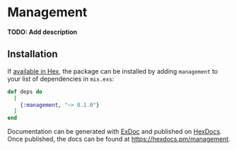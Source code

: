 # Management

**TODO: Add description**

## Installation

If [available in Hex](https://hex.pm/docs/publish), the package can be installed
by adding `management` to your list of dependencies in `mix.exs`:

```elixir
def deps do
  [
    {:management, "~> 0.1.0"}
  ]
end
```

Documentation can be generated with [ExDoc](https://github.com/elixir-lang/ex_doc)
and published on [HexDocs](https://hexdocs.pm). Once published, the docs can
be found at <https://hexdocs.pm/management>.

